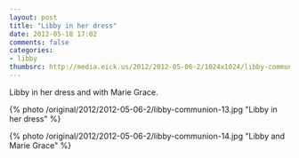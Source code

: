 ```yaml
---
layout: post
title: "Libby in her dress"
date: 2012-05-18 17:02
comments: false
categories: 
- libby
thumbsrc: http://media.eick.us/2012/2012-05-06-2/1024x1024/libby-communion-13.jpg
---
```

Libby in her dress and with Marie Grace.



{% photo /original/2012/2012-05-06-2/libby-communion-13.jpg "Libby in her dress" %}




{% photo /original/2012/2012-05-06-2/libby-communion-14.jpg "Libby and Marie Grace" %}


